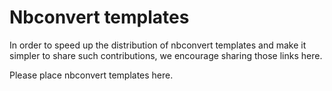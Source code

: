 # Nbconvert templates

In order to speed up the distribution of nbconvert templates and make it simpler to share such contributions, we encourage sharing those links here.

Please place nbconvert templates here.


